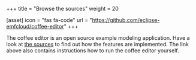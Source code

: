 +++
title = "Browse the sources"
weight = 20

[asset]
  icon = "fas fa-code"
  url = "https://github.com/eclipse-emfcloud/coffee-editor"
+++

The coffee editor is an open source example modeling application. Have a look at [the sources](https://github.com/eclipse-emfcloud/coffee-editor) to find out how the features are implemented. The link above also contains instructions how to run the coffee editor yourself.
